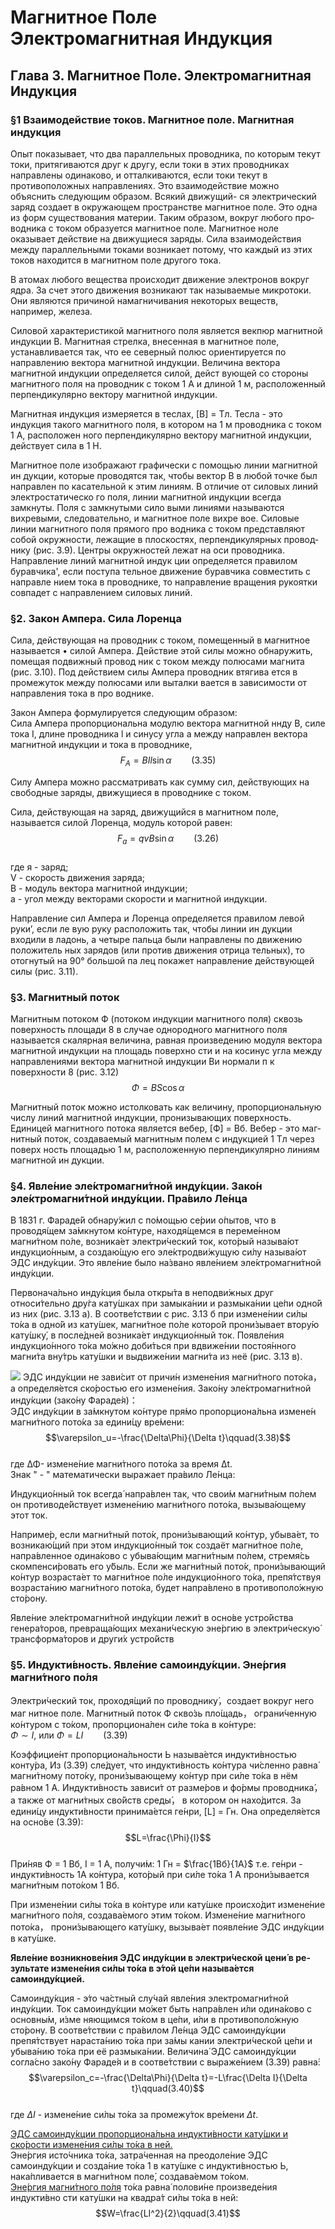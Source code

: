 # Магнитное Поле Электромагнитная Индукция

## Глава 3. Магнитное Поле. Электромагнитная Индукция

### §1 Взаимодействие токов. Магнитное поле. Магнитная индукция

Опыт показывает, что два параллельных проводника, по которым текут токи, притягиваются друг к другу, если токи в этих проводниках направлены одинаково, и отталкиваются, если токи текут в противоположных направлениях. Это взаимодействие можно объяснить следующим образом. Всякий движущий- ся электрический заряд создает в окружающем пространстве магнитное поле. Это одна из форм существования материи. Таким образом, вокруг любого про­ водника с током образуется магнитное поле. Магнитное ноле оказывает дейст­вие на движущиеся заряды. Сила взаимодействия между параллельными токами возникает потому, что каждый из этих токов находится в магнитном поле друго­го тока.  

В атомах любого вещества происходит движение электронов вокруг ядра. За счет этого движения возникают так называемые микротоки. Они являются причиной намагничивания некоторых веществ, например, железа.  

Силовой характеристикой магнитного поля является векпюр магнитной индукции В. Магнитная стрелка, внесенная в магнитное поле, устанавливается так, что ее северный полюс ориентируется по направлению вектора магнитной индукции. Величина вектора магнитной индукции определяется силой, дейст­ вующей со стороны магнитного поля на проводник с током 1 А и длиной 1 м, расположенный перпендикулярно вектору магнитной индукции.  

Магнитная индукция измеряется в теслах, [В] = Тл. Тесла - это индукция такого магнитного поля, в котором на 1 м проводника с током 1 А, расположен­ ного перпендикулярно вектору магнитной индукции, действует сила в 1 Н.  

Магнитное поле изображают графически с помощью линии магнитной ин­ дукции, которые проводятся так, чтобы вектор В в любой точке был направлен по касательной к этим линиям. В отличие от силовых линий электростатическо­ го поля, линии магнитной индукции всегда замкнуты. Поля с замкнутыми сило­ выми линиями называются вихревыми, следовательно, и магнитное поле вихре­ вое. Силовые линии магнитного поля прямого про­ водника с током представляют собой окружности, лежащие в плоскостях, перпендикулярных провод­ нику (рис. 3.9). Центры окружностей лежат на оси проводника. Направление линий магнитной индук­ ции определяется правилом буравчика', если поступа­ тельное движение буравчика совместить с направле­ нием тока в проводнике, то направление вращения рукоятки совпадет с направлением силовых линий.  

### §2. Закон Ампера. Сила Лоренца

Сила, действующая на проводник с током, помещенный в магнитное называется • силой Ампера. Действие этой силы можно обнаружить, помещая подвижный провод­ ник с током между полюсами магнита (рис. 3.10). Под действием силы Ампера проводник втягива­ ется в промежуток между полюсами или выталки­ вается в зависимости от направления тока в про­ воднике.  

Закон Ампера формулируется следующим образом:  
Сила Ампера пропорциональна модулю вектора магнитной ннду В, силе тока I, длине проводника l и синусу угла а между направлен вектора магнитной индукции и тока в проводнике,  
$$F_A=BIl\sin{\alpha}\qquad(3.35)$$  

Силу Ампера можно рассматривать как сумму сил, действующих на сво­бодные заряды, движущиеся в проводнике с током.  

Сила, действующая на заряд, движущийся в магнитном поле, называется силой Лоренца, модуль которой равен:  
$$F_a=qvB\sin{\alpha}\qquad(3.26)$$  
где я - заряд;  
V - скорость движения заряда;  
В - модуль вектора магнитной индукции;  
а - угол между векторами скорости и магнитной индукции.  

Направление сил Ампера и Лоренца определяется правилом левой руки’, если ле­ вую руку расположить так, чтобы линии ин­ дукции входили в ладонь, а четыре пальца были направлены по движению положитель­ ных зарядов (или против движения отрица­ тельных), то отогнутый на 90° большой па­ лец покажет направление действующей силы (рис. 3.11).  

### §3. Магнитный поток

Магнитным потоком Ф (потоком индукции магнитного поля) сквозь поверхность площади 8 в случае однородного магнитного поля называется скалярная величина, равная произведению модуля вектора магнитной индукции на площадь поверхно­ сти и на косинус угла между направлениями вектора магнитной индукции Ви нормали п к поверхности 8 (рис. 3.12)  
$$\Phi=BS\cos{\alpha}\qquad$$  

Магнитный поток можно истолковать как величину, пропорциональную числу линий магнитной индукции, пронизывающих поверхность.  
Единицей магнитного потока является вебер, [Ф] = Вб. Вебер - это маг­ нитный поток, создаваемый магнитным полем с индукцией 1 Тл через поверх­ ность площадью 1 м, расположенную перпендикулярно линиям магнитной ин­ дукции.

### §4.  Явле́ние эле́ктромагни́тной инду́кции. Зако́н эле́ктромагни́тной инду́кции. Пра́вило Ле́нца 

В 1831 г. Фараде́й обнару́жил с по́мощью се́рии о́пытов, что в проводя́щем за́мкнутом ко́нтуре, находя́щемся в переме́нном магни́тном по́ле, возника́ет электри́ческий ток, кото́рый называ́ют индукцио́нным, а создаю́щую его эле́ктродви́жущую си́лу называ́ют ЭДС инду́кции. Это явле́ние было на́звано явле́нием эле́ктромагни́тной инду́кции.  

Первонача́льно инду́кция была откры́та в неподви́жных друг относи́тельно дру́га кату́шках при замыка́нии и размыка́нии це́пи одно́й из них (рис. 3.13 а). В соотве́тствии с рис. 3.13 б при измене́нии си́лы то́ка в одно́й из кату́шек, магни́тное по́ле которо́й прони́зывает втору́ю кату́шку́, в после́дней возника́ет индукцио́нный ток. Появле́ния индукцио́нного то́ка мо́жно доби́ться при вдвиже́нии постоя́нного магни́та вну́трь кату́шки и выдвиже́нии магни́та из неё (рис. 3.13 в).  

![](pic/洛伦兹1.png)
ЭДС инду́кции не зави́сит от причи́н измене́ния магни́тного пото́ка，а определя́ется ско́ростью его измене́ния. Зако́ну эле́ктромагни́тной инду́кции (зако́ну Фараде́я)：  
ЭДС инду́кции в за́мкнутом ко́нтуре пря́мо пропорциона́льна измене́н магни́тного пото́ка за едини́цу вре́мени:  
$$\varepsilon_u=-\frac{\Delta\Phi}{\Delta t}\qquad(3.38)$$  
где  ΔΦ- измене́ние магни́тного пото́ка за время Δt.  
Знак " - " математически выражает пра́вило Ле́нца:  

Индукцио́нный ток всегда́ напра́влен так, что свои́м магни́тным по́лем он противоде́йствует измене́нию магни́тного пото́ка, вызыва́ющему этот ток.  

Наприме́р, если магни́тный пото́к, прони́зывающий ко́нтур, убыва́ет, то возникаю́щий при этом индукцио́нный ток создаёт магни́тное по́ле, напра́вленное одина́ково с убыва́ющим магни́тным по́лем, стремя́сь скомпенси́ровать его у́быль. Если же магни́тный пото́к, прони́зывающий ко́нтур возраста́ет то магни́тное по́ле индукцио́нного то́ка, препя́тствуя возраста́нию магни́тного пото́ка, будет напра́влено в противополо́жную сто́рону.

Явле́ние эле́ктромагни́тной инду́кции лежи́т в осно́ве устро́йства генера́торов, превраща́ющих механи́ческую эне́ргию в электри́ческую́ трансформа́торов и други́х устро́йств  

### §5.  Индукти́вность. Явле́ние самоинду́кции. Эне́ргия магни́тного по́ля

Электри́ческий ток, проходя́щий по проводнику́，создает вокруг него маг­ нитное поле. Магнитный поток Ф скво́зь пло́щадь， ограни́ченную ко́нтуром с то́ком, пропорциона́лен си́ле то́ка в ко́нтуре:  
$\Phi \sim I$, или $\Phi=LI\qquad(3.39)$  

Коэффицие́нт пропорциона́льности Ь называ́ется индукти́вностью конту́ра, Из (3.39) сле́дует, что индукти́вность ко́нтура чи́сленно равна́ магни́тному пото́ку, прони́зывающему ко́нтур при си́ле то́ка в нём ра́вном 1 А. Индукти́вность зависи́т от разме́ров и фо́рмы проводника́， а также от магни́тных сво́йств среды́， в котором он нахо́дится. За едини́цу индукти́вности принима́ется ге́нри, [L] = Гн. Она определя́ется на осно́ве (3.39):  
$$L=\frac{\Phi}{I}$$  
При́няв Ф = 1 Вб, I = 1 А, получи́м: 1 Гн = $\frac{1Вб}{1А}$  т.е. ге́нри - индукти́вность 1А ко́нтура, кото́рый при си́ле то́ка 1 А прони́зывается магни́тным пото́ком 1 Вб.   

При измене́нии си́лы то́ка в ко́нтуре или кату́шке происхо́дит измене́ние магни́тного по́ля, создава́емого этим то́ком. Измене́ние магни́тного пото́ка， прони́зывающего кату́шку, вызыва́ет появле́ние ЭДС инду́кции в кату́шке. 

**Явле́ние возникнове́ния ЭДС инду́кции в электри́ческой цени́ в ре­ зультате измене́ния си́лы то́ка в э́той це́пи называ́ется самоинду́кцией.**  

Самоинду́кция - э́то ча́стный слу́чай явле́ния электромагни́тной инду́кции. Ток самоинду́кции мо́жет быть напра́влен и́ли одина́ково с основны́м, и́зме­ няющимся то́ком в це́пи, и́ли в противополо́жную сто́рону. В соотве́тствии с пра́вилом Ле́нца ЭДС самоинду́кции препя́тствует нараста́нию то́ка при за́мы­ кании электри́ческой це́пи и убыва́нию то́ка при её размыка́нии. Величина́ ЭДС самоинду́кции согла́сно зако́ну Фараде́я и в соотве́тствии с выраже́нием (3.39) равна́:  
$$\varepsilon_c=-\frac{\Delta\Phi}{\Delta t}=-L\frac{\Delta I}{\Delta t}\qquad(3.40)$$  
где $\Delta I$ - измене́ние си́лы то́ка за промежу́ток вре́мени $\Delta t$.  

<u>ЭДС самоинду́кции пропорциона́льна индукти́вности кату́шки и ско́рости измене́ния си́лы то́ка в ней.</u>  
Эне́ргия исто́чника то́ка, затра́ченная на преодоле́ние ЭДС самоинду́кции и созда́ние то́ка 1 в кату́шке с индукти́вностью Ь, нака́пливается в магни́тном поле́, создава́емом то́ком.  
<u>Эне́ргия магни́тного по́ля</u> то́ка равна́ полови́не произведе́ния индукти́вно­ сти кату́шки на квадра́т си́лы то́ка в ней:
$$W=\frac{LI^2}{2}\qquad(3.41)$$